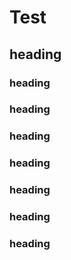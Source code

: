 # Test

## heading

### heading

### heading

### heading

### heading

### heading

### heading
### heading
